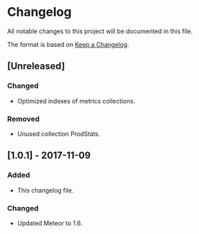 # Changelog
All notable changes to this project will be documented in this file.

The format is based on [Keep a Changelog](http://keepachangelog.com/en/1.0.0/).

## [Unreleased]
### Changed
- Optimized indexes of metrics collections.
### Removed
- Unused collection ProdStats.

## [1.0.1] - 2017-11-09
### Added
- This changelog file.

### Changed
- Updated Meteor to 1.6.